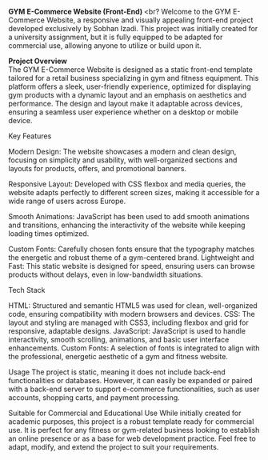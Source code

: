 <b>GYM E-Commerce Website (Front-End)  </b> <br?
Welcome to the GYM E-Commerce Website, a responsive and visually appealing front-end project developed exclusively by Sobhan Izadi. This project was initially created for a university assignment, but it is fully equipped to be adapted for commercial use, allowing anyone to utilize or build upon it.

 <b>Project Overview  </b><br>
The GYM E-Commerce Website is designed as a static front-end template tailored for a retail business specializing in gym and fitness equipment. This platform offers a sleek, user-friendly experience, optimized for displaying gym products with a dynamic layout and an emphasis on aesthetics and performance. The design and layout make it adaptable across devices, ensuring a seamless user experience whether on a desktop or mobile device.



Key Features

Modern Design:
The website showcases a modern and clean design, focusing on simplicity and usability, with well-organized sections and layouts for products, offers, and promotional banners.

Responsive Layout: 
Developed with CSS flexbox and media queries, the website adapts perfectly to different screen sizes, making it accessible for a wide range of users across Europe.

Smooth Animations: 
JavaScript has been used to add smooth animations and transitions, enhancing the interactivity of the website while keeping loading times optimized.

Custom Fonts: 
Carefully chosen fonts ensure that the typography matches the energetic and robust theme of a gym-centered brand.
Lightweight and Fast: This static website is designed for speed, ensuring users can browse products without delays, even in low-bandwidth situations.



Tech Stack

HTML: 
Structured and semantic HTML5 was used for clean, well-organized code, ensuring compatibility with modern browsers and devices.
CSS: 
The layout and styling are managed with CSS3, including flexbox and grid for responsive, adaptable designs.
JavaScript: 
JavaScript is used to handle interactivity, smooth scrolling, animations, and basic user interface enhancements.
Custom Fonts: 
A selection of fonts is integrated to align with the professional, energetic aesthetic of a gym and fitness website.



Usage
The project is static, meaning it does not include back-end functionalities or databases. However, it can easily be expanded or paired with a back-end server to support e-commerce functionalities, such as user accounts, shopping carts, and payment processing.

Suitable for Commercial and Educational Use
While initially created for academic purposes, this project is a robust template ready for commercial use. It is perfect for any fitness or gym-related business looking to establish an online presence or as a base for web development practice. Feel free to adapt, modify, and extend the project to suit your requirements.

